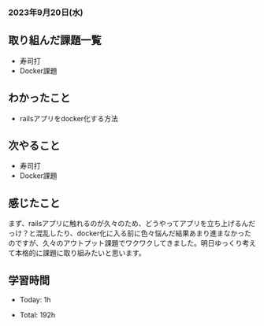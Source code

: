 ### 2023年9月20日(水)

## 取り組んだ課題一覧

- 寿司打
- Docker課題

## わかったこと

- railsアプリをdocker化する方法

## 次やること

- 寿司打
- Docker課題

## 感じたこと

まず、railsアプリに触れるのが久々のため、どうやってアプリを立ち上げるんだっけ？と混乱したり、docker化に入る前に色々悩んだ結果あまり進まなかったのですが、久々のアウトプット課題でワクワクしてきました。明日ゆっくり考えて本格的に課題に取り組みたいと思います。

## 学習時間

- Today: 1h

- Total: 192h
